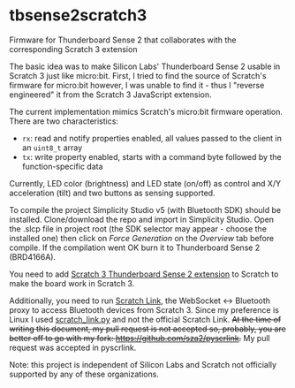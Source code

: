 # tbsense2scratch3

Firmware for Thunderboard Sense 2 that collaborates with the corresponding Scratch 3 extension

The basic idea was to make Silicon Labs' Thunderboard Sense 2 usable in Scratch 3 just like micro:bit. First, I tried to find the source of Scratch's firmware for micro:bit however, I was unable to find it - thus I "reverse engineered" it from the Scratch 3 JavaScript extension.

The current implementation mimics Scratch's micro:bit firmware operation. There are two characteristics:

- `rx`: read and notify properties enabled, all values passed to the client in an `uint8_t` array
- `tx`: write property enabled, starts with a command byte followed by the function-specific data

Currently, LED color (brightness) and LED state (on/off) as control and X/Y acceleration (tilt) and two buttons as sensing supported.

To compile the project Simplicity Studio v5 (with Bluetooth SDK) should be installed. Clone/download the repo and import in Simplicity Studio. Open the .slcp file in project root (the SDK selector may appear - choose the installed one) then click on *Force Generation* on the *Overview* tab before compile. If the compilation went OK burn it to Thunderboard Sense 2 (BRD4166A).

You need to add [Scratch 3 Thunderboard Sense 2 extension](https://github.com/sza2/scratch3_tbsense2) to Scratch to make the board work in Scratch 3.

Additionally, you need to run [Scratch Link](https://en.scratch-wiki.info/wiki/Scratch_Link), the WebSocket <-> Bluetooth proxy to access Bluetooth devices from Scratch 3. Since my preference is Linux I used [scratch_link.py](https://github.com/kawasaki/pyscrlink) and not the official Scratch Link. ~~At the time of writing this document, my pull request is not accepted so, probably, you are better off to go with my fork: https://github.com/sza2/pyscrlink.~~ My pull request was accepted in pyscrlink.

Note: this project is independent of Silicon Labs and Scratch not officially supported by any of these organizations.
